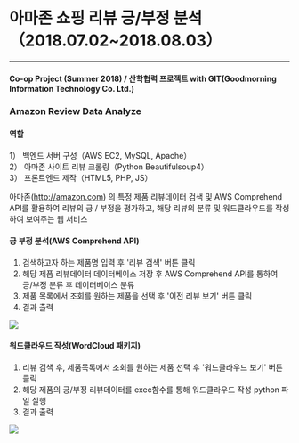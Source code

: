 # 아마존 쇼핑 리뷰 긍/부정 분석 （2018.07.02~2018.08.03）
* * *
#### Co-op Project (Summer 2018) / 산학협력 프로젝트 with GIT(Goodmorning Information Technology Co. Ltd.)

### Amazon Review Data Analyze  
#### 역할
1） 백엔드 서버 구성（AWS EC2, MySQL, Apache）  
2） 아마존 사이트 리뷰 크롤링（Python Beautifulsoup4）  
3） 프론트엔드 제작（HTML5, PHP, JS）  

아마존(http://amazon.com) 의 특정 제품 리뷰데이터 검색 및 AWS Comprehend API를 활용하여 리뷰의 긍 / 부정을 평가하고, 해당 리뷰의 분류 및 워드클라우드를 작성하여 보여주는 웹 서비스

#### 긍 부정 분석(AWS Comprehend API)
1) 검색하고자 하는 제품명 입력 후 '리뷰 검색' 버튼 클릭
2) 해당 제품 리뷰데이터 데이터베이스 저장 후 AWS Comprehend API를 통하여 긍/부정 분류 후 데이터베이스 분류
3) 제품 목록에서 조회를 원하는 제품을 선택 후 '이전 리뷰 보기' 버튼 클릭
4) 결과 출력

![](https://cmg7111.github.io/proj_image1.PNG)

#### 워드클라우드 작성(WordCloud 패키지)
1) 리뷰 검색 후, 제품목록에서 조회를 원하는 제품 선택 후 '워드클라우드 보기' 버튼 클릭
2) 해당 제품의 긍/부정 리뷰데이터를 exec함수를 통해 워드클라우드 작성 python 파일 실행
3) 결과 출력

![](https://cmg7111.github.io/proj_image2.PNG)



